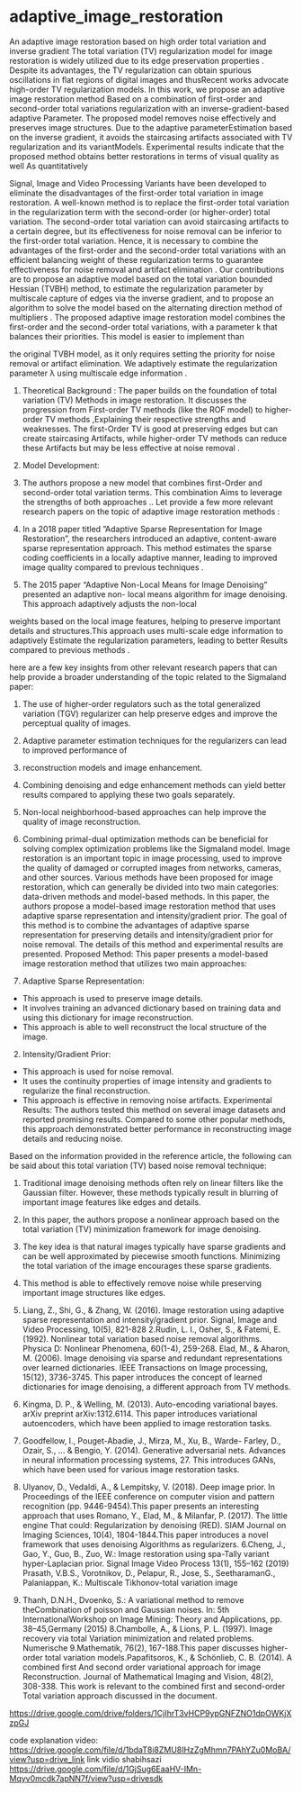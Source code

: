 # adaptive_image_restoration
An adaptive image restoration based on high order total variation and inverse gradient
The total variation (TV) regularization model for image restoration is widely utilized due to its edge preservation properties .
Despite its advantages, the TV regularization can obtain spurious oscillations in flat regions of digital images and thusRecent works advocate high-order TV regularization models.
In this work, we propose an adaptive image restoration method Based on a combination of first-order and second-order total variations regularization with an inverse-gradient-based adaptive
Parameter.
The proposed model removes noise effectively and preserves image structures.
Due to the adaptive parameterEstimation based on the inverse gradient, it avoids the staircasing artifacts associated with TV regularization and its variantModels.
Experimental results indicate that the proposed method obtains better restorations in terms of 
visual quality as well As quantitatively

Signal, Image and Video Processing
Variants have been developed to eliminate the disadvantages of the first-order total variation in
image restoration. A well-known method is to replace the first-order total variation in the
regularization term with the second-order (or higher-order) total variation. The second-order total
variation can avoid staircasing artifacts to a certain degree, but its effectiveness for noise removal
can be inferior to the first-order total variation. Hence, it is necessary to combine the advantages of
the first-order and the second-order total variations with an efficient balancing weight of these
regularization terms to guarantee effectiveness for noise removal and artifact elimination .
Our contributions are to propose an adaptive model based on the total variation bounded Hessian
(TVBH) method, to estimate the regularization parameter by multiscale capture of edges via the
inverse gradient, and to propose an algorithm to solve the model based on the alternating direction
method of multipliers .
The proposed adaptive image restoration model combines the first-order and the second-order total
variations, with a parameter k that balances their priorities. This model is easier to implement than

the original TVBH model, as it only requires setting the priority for noise removal or artifact
elimination. We adaptively estimate the regularization parameter λ using multiscale edge
information .

1. Theoretical Background :
The paper builds on the foundation of total variation (TV) Methods in image restoration. It discusses
the progression from
First-order TV methods (like the ROF model) to higher-order TV methods ,Explaining their respective
strengths and weaknesses. The first-Order TV is good at preserving edges but can create staircasing
Artifacts, while higher-order TV methods can reduce these
Artifacts but may be less effective at noise removal .
2. Model Development:
3. The authors propose a new model that combines first-Order and second-order total variation
terms. This combination Aims to leverage the strengths of both approaches ..
Let provide a few more relevant research papers on the topic of adaptive image restoration
methods :
1. In a 2018 paper titled ”Adaptive Sparse Representation for Image Restoration”, the researchers
introduced an adaptive, content-aware sparse representation approach. This method estimates
the sparse coding coefficients in a locally adaptive manner, leading to improved image quality
compared to previous techniques .

2. The 2015 paper “Adaptive Non-Local Means for Image Denoising” presented an adaptive non-
local means algorithm for image denoising. This approach adaptively adjusts the non-local

weights based on the local image features, helping to preserve important details and
structures.This approach uses multi-scale edge information to adaptively Estimate the
regularization parameters, leading to better Results compared to previous methods .

here are a few key insights from other relevant research papers that can help provide a broader
understanding of the topic related to the Sigmaland paper:
1. The use of higher-order regulators such as the total generalized variation (TGV) regularizer
can help preserve edges and improve the perceptual quality of images.
2. Adaptive parameter estimation techniques for the regularizers can lead to improved
performance of
3. reconstruction models and image enhancement.

4. Combining denoising and edge enhancement methods can yield better results compared to
applying these two goals separately.
5. Non-local neighborhood-based approaches can help improve the quality of image
reconstruction.

6. Combining primal-dual optimization methods can be beneficial for solving complex
optimization
problems like the Sigmaland model.
Image restoration is an important topic in image processing, used to improve the quality of
damaged or corrupted images from networks, cameras, and other sources. Various methods
have been proposed for image restoration, which can generally be divided into two main
categories: data-driven methods and model-based methods.
In this paper, the authors propose a model-based image restoration method that uses
adaptive sparse representation and intensity/gradient prior. The goal of this method is to
combine the advantages of adaptive sparse representation for preserving details and
intensity/gradient prior for noise removal. The details of this method and experimental
results are presented.
Proposed Method:
This paper presents a model-based image restoration method that utilizes two main
approaches:
1. Adaptive Sparse Representation:
- This approach is used to preserve image details.
- It involves training an advanced dictionary based on training data and using this
dictionary for image reconstruction.
- This approach is able to well reconstruct the local structure of the image.
2. Intensity/Gradient Prior:
- This approach is used for noise removal.
- It uses the continuity properties of image intensity and gradients to regularize the final
reconstruction.
- This approach is effective in removing noise artifacts.
Experimental Results:
The authors tested this method on several image datasets and reported promising results.
Compared to some other popular methods, this approach demonstrated better
performance in reconstructing image details and reducing noise.

Based on the information provided in the reference article, the following can be said about
this total variation (TV) based noise removal technique:
1. Traditional image denoising methods often rely on linear filters like the Gaussian filter.
However, these methods typically result in blurring of important image features like
edges and details.
2. In this paper, the authors propose a nonlinear approach based on the total variation
(TV) minimization framework for image denoising.

3. The key idea is that natural images typically have sparse gradients and can be well
approximated by piecewise smooth functions. Minimizing the total variation of the
image encourages these sparse gradients.
4. This method is able to effectively remove noise while preserving important image
structures like edges.
1. Liang, Z., Shi, G., & Zhang, W. (2016). Image restoration using adaptive sparse representation 
and intensity/gradient prior. Signal, Image and Video Processing, 10(5), 821-828
 2.Rudin, L. I., Osher, S., & Fatemi, E. (1992). Nonlinear total variation based noise removal algorithms. 
Physica D: Nonlinear Phenomena, 60(1-4), 259-268.
Elad, M., & Aharon, M. (2006). Image denoising via sparse and redundant representations over learned 
dictionaries. IEEE Transactions on Image processing, 15(12), 3736-3745. This paper introduces the 
concept of learned dictionaries for image denoising, a different approach from TV methods.
3. Kingma, D. P., & Welling, M. (2013). Auto-encoding 
variational bayes. arXiv preprint arXiv:1312.6114. This paper introduces variational autoencoders, which 
have been applied to image restoration tasks.
4. Goodfellow, I., Pouget-Abadie, J., Mirza, M., Xu, B., Warde-
Farley, D., Ozair, S., ... & Bengio, Y. (2014). Generative adversarial nets. Advances in neural information 
processing systems, 27. This introduces GANs, which have been used for various image restoration tasks.
5. Ulyanov, D., Vedaldi, A., & Lempitsky, V. (2018). Deep image prior. In Proceedings of the IEEE 
conference on computer vision and pattern recognition (pp. 9446-9454).This paper presents an 
interesting approach that uses Romano, Y., Elad, M., & Milanfar, P. (2017). The little engine That could: 
Regularization by denoising (RED). SIAM Journal on Imaging Sciences, 10(4), 1804-1844.This paper 
introduces a novel framework that uses denoising Algorithms as regularizers.
6.Cheng, J., Gao, Y., Guo, B., Zuo, W.: Image restoration using spa-Tally variant hyper-Laplacian prior. 
Signal Image Video Process
13(1), 155–162 (2019)
Prasath, V.B.S., Vorotnikov, D., Pelapur, R., Jose, S., SeetharamanG., Palaniappan, K.: Multiscale 
Tikhonov-total variation image
7. Thanh, D.N.H., Dvoenko, S.: A variational method to remove theCombination of poisson and Gaussian 
noises. In: 5th InternationalWorkshop on Image Mining: Theory and Applications, pp. 38–45,Germany 
(2015)
8.Chambolle, A., & Lions, P. L. (1997). Image recovery via total Variation minimization and related 
problems. Numerische 
9.Mathematik, 76(2), 167-188.This paper discusses higher-order total variation models.Papafitsoros, K., 
& Schönlieb, C. B. (2014). A combined first And second order variational approach for image 
Reconstruction. Journal of Mathematical Imaging and Vision, 48(2), 308-338. This work is relevant to the 
combined first and second-order Total variation approach discussed in the document.

https://drive.google.com/drive/folders/1CjIhrT3vHCP9ypGNFZNO1dpOWKjXzpGJ

code explanation video:
https://drive.google.com/file/d/1bdaT8i8ZMU8IHzZgMhmn7PAhYZu0MoBA/view?usp=drive_link
 link vidio shabihsazi
https://drive.google.com/file/d/1GjSug6EaaHV-IMn-Mqyv0mcdk7apNN7f/view?usp=drivesdk

